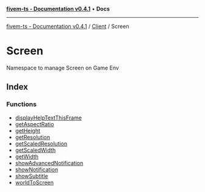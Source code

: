 [**fivem-ts - Documentation v0.4.1**](../../../../README.md) • **Docs**

***

[fivem-ts - Documentation v0.4.1](../../../../README.md) / [Client](../../README.md) / Screen

# Screen

Namespace to manage Screen on Game Env

## Index

### Functions

- [displayHelpTextThisFrame](functions/displayHelpTextThisFrame.md)
- [getAspectRatio](functions/getAspectRatio.md)
- [getHeight](functions/getHeight.md)
- [getResolution](functions/getResolution.md)
- [getScaledResolution](functions/getScaledResolution.md)
- [getScaledWidth](functions/getScaledWidth.md)
- [getWidth](functions/getWidth.md)
- [showAdvancedNotification](functions/showAdvancedNotification.md)
- [showNotification](functions/showNotification.md)
- [showSubtitle](functions/showSubtitle.md)
- [worldToScreen](functions/worldToScreen.md)
